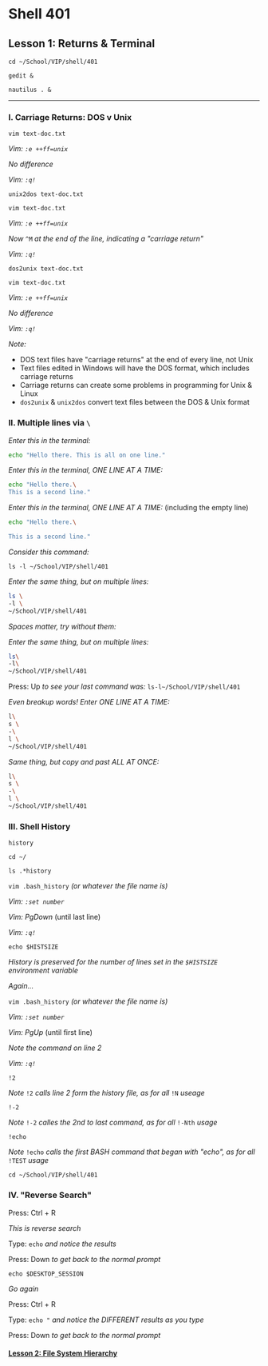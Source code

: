 # Shell 401
## Lesson 1: Returns & Terminal

`cd ~/School/VIP/shell/401`

`gedit &`

`nautilus . &`

___

### I. Carriage Returns: DOS v Unix

`vim text-doc.txt`

*Vim: `:e ++ff=unix`*

*No difference*

*Vim: `:q!`*

`unix2dos text-doc.txt`

`vim text-doc.txt`

*Vim: `:e ++ff=unix`*

*Now* `^M` *at the end of the line, indicating a "carriage return"*

*Vim: `:q!`*

`dos2unix text-doc.txt`

`vim text-doc.txt`

*Vim: `:e ++ff=unix`*

*No difference*

*Vim: `:q!`*

*Note:*
- DOS text files have "carriage returns" at the end of every line, not Unix
- Text files edited in Windows will have the DOS format, which includes carriage returns
- Carriage returns can create some problems in programming for Unix & Linux
- `dos2unix` & `unix2dos` convert text files between the DOS & Unix format

### II. Multiple lines via `\`

*Enter this in the terminal:*

```sh
echo "Hello there. This is all on one line."
```

*Enter this in the terminal, ONE LINE AT A TIME:*

```sh
echo "Hello there.\
This is a second line."
```

*Enter this in the terminal, ONE LINE AT A TIME:* (including the empty line)

```sh
echo "Hello there.\

This is a second line."
```

*Consider this command:*

`ls -l ~/School/VIP/shell/401`

*Enter the same thing, but on multiple lines:*

```sh
ls \
-l \
~/School/VIP/shell/401
```

*Spaces matter, try without them:*

*Enter the same thing, but on multiple lines:*

```sh
ls\
-l\
~/School/VIP/shell/401
```
Press: Up *to see your last command was:* `ls-l~/School/VIP/shell/401`

*Even breakup words! Enter ONE LINE AT A TIME:*

```sh
l\
s \
-\
l \
~/School/VIP/shell/401
```

*Same thing, but copy and past ALL AT ONCE:*

```sh
l\
s \
-\
l \
~/School/VIP/shell/401
```

### III. Shell History

`history`

`cd ~/`

`ls .*history`

`vim .bash_history` *(or whatever the file name is)*

*Vim: `:set number`*

*Vim: PgDown* (until last line)

*Vim: `:q!`*

`echo $HISTSIZE`

*History is preserved for the number of lines set in the `$HISTSIZE` environment variable*

*Again...*

`vim .bash_history` *(or whatever the file name is)*

*Vim: `:set number`*

*Vim: PgUp* (until first line)

*Note the command on line 2*

*Vim: `:q!`*

`!2`

*Note* `!2` *calls line 2 form the history file, as for all* `!N` *useage*

`!-2`

*Note* `!-2` *calles the 2nd to last command, as for all* `!-Nth` *usage*

`!echo`

*Note* `!echo` *calls the first BASH command that began with "echo", as for all* `!TEST` *usage*

`cd ~/School/VIP/shell/401`


### IV. "Reverse Search"

Press: Ctrl + R

*This is reverse search*

Type: `echo` *and notice the results*

Press: Down *to get back to the normal prompt*

`echo $DESKTOP_SESSION`

*Go again*

Press: Ctrl + R

Type: `echo "` *and notice the DIFFERENT results as you type*

Press: Down *to get back to the normal prompt*

#### [Lesson 2: File System Hierarchy](https://github.com/inkVerb/vip/blob/master/401-shell/Lesson-02.md)
